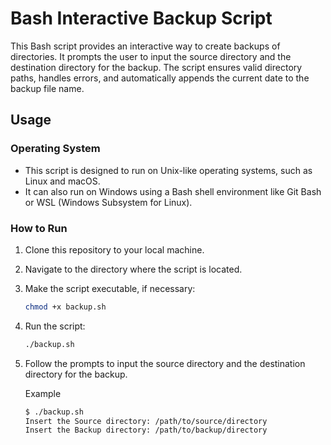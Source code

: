 # Bash Interactive Backup Script

This Bash script provides an interactive way to create backups of directories. It prompts the user to input the source directory and the destination directory for the backup. The script ensures valid directory paths, handles errors, and automatically appends the current date to the backup file name.

## Usage

### Operating System
- This script is designed to run on Unix-like operating systems, such as Linux and macOS.
- It can also run on Windows using a Bash shell environment like Git Bash or WSL (Windows Subsystem for Linux).

### How to Run
1. Clone this repository to your local machine.
2. Navigate to the directory where the script is located.
3. Make the script executable, if necessary:

   ```bash
   chmod +x backup.sh
4. Run the script:

    ```bash
    ./backup.sh
5. Follow the prompts to input the source directory and the destination directory for the backup.

    Example

    ```bash
    $ ./backup.sh
    Insert the Source directory: /path/to/source/directory
    Insert the Backup directory: /path/to/backup/directory

